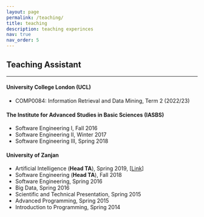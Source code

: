 ```yaml
---
layout: page
permalink: /teaching/
title: teaching
description: teaching experinces
nav: true
nav_order: 5
---
```


<h2>Teaching Assistant</h2>
<hr>
<h4>University College London (UCL)</h4>

- COMP0084: Information Retrieval and Data Mining, Term 2 (2022/23)

<h4>The Institute for Advanced Studies in Basic Sciences (IASBS)</h4>

- Software Engineering I, Fall 2016
- Software Engineering II, Winter 2017
- Software Engineering III, Spring 2018

<h4>University of Zanjan</h4>

-  Artificial Intelligence (**Head TA**), Spring 2019,  [<a href="https://rahmanidashti.github.io/znuai/" target="\_blank">Link</a>]
- Software Engineering (**Head TA**), Fall 2018
- Software Engineering, Spring 2016
- Big Data, Spring 2016
- Scientific and Technical Presentation, Spring 2015
- Advanced Programming, Spring 2015
- Introduction to Programming, Spring 2014
